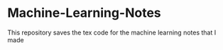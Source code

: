 # Machine-Learning-Notes
This repository saves the tex code for the machine learning notes that I made
